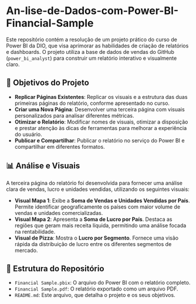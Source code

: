 # An-lise-de-Dados-com-Power-BI-Financial-Sample

Este repositório contém a resolução de um projeto prático do curso de Power BI da DIO, que visa aprimorar as habilidades de criação de relatórios e dashboards. O projeto utiliza a base de dados de vendas do GitHub (`power_bi_analyst`) para construir um relatório interativo e visualmente claro.

## 🎯 Objetivos do Projeto

-   **Replicar Páginas Existentes**: Replicar os visuais e a estrutura das duas primeiras páginas do relatório, conforme apresentado no curso.
-   **Criar uma Nova Página**: Desenvolver uma terceira página com visuais personalizados para analisar diferentes métricas.
-   **Otimizar o Relatório**: Modificar nomes de visuais, otimizar a disposição e prestar atenção às dicas de ferramentas para melhorar a experiência do usuário.
-   **Publicar e Compartilhar**: Publicar o relatório no serviço do Power BI e compartilhar em diferentes formatos.

## 📊 Análise e Visuais

A terceira página do relatório foi desenvolvida para fornecer uma análise clara de vendas, lucro e unidades vendidas, utilizando os seguintes visuais:

-   **Visual Mapa 1**: Exibe a **Soma de Vendas e Unidades Vendidas por País**. Permite identificar geograficamente os países com maior volume de vendas e unidades comercializadas.
-   **Visual Mapa 2**: Apresenta a **Soma de Lucro por País**. Destaca as regiões que geram mais receita líquida, permitindo uma análise focada na rentabilidade.
-   **Visual de Pizza**: Mostra o **Lucro por Segmento**. Fornece uma visão rápida da distribuição de lucro entre os diferentes segmentos de mercado.

## 🔗 Estrutura do Repositório

-   `Financial Sample.pbix`: O arquivo do Power BI com o relatório completo.
-   `Financial Sample.pdf`: O relatório exportado como um arquivo PDF.
-   `README.md`: Este arquivo, que detalha o projeto e os seus objetivos.
